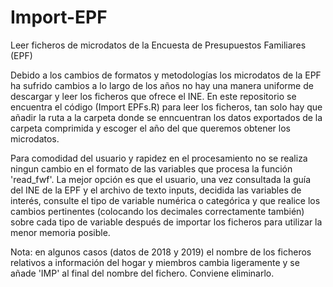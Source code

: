 # Import-EPF
Leer ficheros de microdatos de la Encuesta de Presupuestos Familiares (EPF)

Debido a los cambios de formatos y metodologías los microdatos de la EPF ha sufrido cambios a lo largo de los años no hay una manera uniforme de descargar y leer los ficheros que ofrece el INE. En este repositorio se encuentra el código (Import EPFs.R) para leer los ficheros, tan solo hay que añadir la ruta a la carpeta donde se enncuentran los datos exportados de la carpeta comprimida y escoger el año del que queremos obtener los microdatos.

Para comodidad del usuario y rapidez en el procesamiento no se realiza ningun cambio en el formato de las variables que procesa la función 'read_fwf'. La mejor opción es que el usuario, una vez consultada la guía del INE de la EPF y el archivo de texto inputs, decidida las variables de interés, consulte el tipo de variable numérica o categórica y que realice los cambios pertinentes (colocando los decimales correctamente también) sobre cada tipo de variable después de importar los ficheros para utilizar la menor memoria posible.

Nota: en algunos casos (datos de 2018 y 2019) el nombre de los ficheros relativos a información del hogar y miembros cambia ligeramente y se añade 'IMP' al final del nombre del fichero. Conviene eliminarlo.
